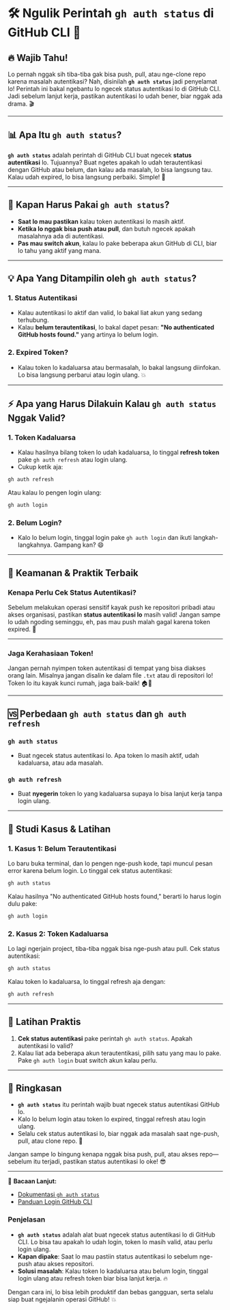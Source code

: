 # 🛠️ **Ngulik Perintah `gh auth status` di GitHub CLI** 🔑

## 🔥 **Wajib Tahu!**

Lo pernah nggak sih tiba-tiba gak bisa push, pull, atau nge-clone repo karena masalah autentikasi? Nah, disinilah **`gh auth status`** jadi penyelamat lo! Perintah ini bakal ngebantu lo ngecek status autentikasi lo di GitHub CLI. Jadi sebelum lanjut kerja, pastikan autentikasi lo udah bener, biar nggak ada drama. 🎬

---

## 📊 **Apa Itu `gh auth status`?**

**`gh auth status`** adalah perintah di GitHub CLI buat ngecek **status autentikasi** lo. Tujuannya? Buat ngetes apakah lo udah terautentikasi dengan GitHub atau belum, dan kalau ada masalah, lo bisa langsung tau. Kalau udah expired, lo bisa langsung perbaiki. Simple! 🔄

---

## 🧐 **Kapan Harus Pakai `gh auth status`?**

- **Saat lo mau pastikan** kalau token autentikasi lo masih aktif.
- **Ketika lo nggak bisa push atau pull**, dan butuh ngecek apakah masalahnya ada di autentikasi.
- **Pas mau switch akun**, kalau lo pake beberapa akun GitHub di CLI, biar lo tahu yang aktif yang mana.

---

## 💡 **Apa Yang Ditampilin oleh `gh auth status`?**

### 1. **Status Autentikasi**

- Kalau autentikasi lo aktif dan valid, lo bakal liat akun yang sedang terhubung.
- Kalau **belum terautentikasi**, lo bakal dapet pesan: **"No authenticated GitHub hosts found."** yang artinya lo belum login.

### 2. **Expired Token?**

- Kalau token lo kadaluarsa atau bermasalah, lo bakal langsung diinfokan. Lo bisa langsung perbarui atau login ulang. 💥

---

## ⚡ **Apa yang Harus Dilakuin Kalau `gh auth status` Nggak Valid?**

### 1. **Token Kadaluarsa**

- Kalau hasilnya bilang token lo udah kadaluarsa, lo tinggal **refresh token** pake `gh auth refresh` atau login ulang.
- Cukup ketik aja:

```bash
gh auth refresh
```

Atau kalau lo pengen login ulang:

```bash
gh auth login
```

### 2. **Belum Login?**

- Kalo lo belum login, tinggal login pake `gh auth login` dan ikuti langkah-langkahnya. Gampang kan? 😄

---

## 🔐 **Keamanan & Praktik Terbaik**

### **Kenapa Perlu Cek Status Autentikasi?**

Sebelum melakukan operasi sensitif kayak push ke repositori pribadi atau akses organisasi, pastikan **status autentikasi lo** masih valid! Jangan sampe lo udah ngoding seminggu, eh, pas mau push malah gagal karena token expired. 🛑

---

### **Jaga Kerahasiaan Token!**

Jangan pernah nyimpen token autentikasi di tempat yang bisa diakses orang lain. Misalnya jangan disalin ke dalam file `.txt` atau di repositori lo! Token lo itu kayak kunci rumah, jaga baik-baik! 🏠🔑

---

## 🆚 **Perbedaan `gh auth status` dan `gh auth refresh`**

### **`gh auth status`**

- Buat ngecek status autentikasi lo. Apa token lo masih aktif, udah kadaluarsa, atau ada masalah.
  
### **`gh auth refresh`**

- Buat **nyegerin** token lo yang kadaluarsa supaya lo bisa lanjut kerja tanpa login ulang.

---

## 🎯 **Studi Kasus & Latihan**

### 1. **Kasus 1: Belum Terautentikasi**

Lo baru buka terminal, dan lo pengen nge-push kode, tapi muncul pesan error karena belum login. Lo tinggal cek status autentikasi:

```bash
gh auth status
```

Kalau hasilnya "No authenticated GitHub hosts found," berarti lo harus login dulu pake:

```bash
gh auth login
```

### 2. **Kasus 2: Token Kadaluarsa**

Lo lagi ngerjain project, tiba-tiba nggak bisa nge-push atau pull. Cek status autentikasi:

```bash
gh auth status
```

Kalau token lo kadaluarsa, lo tinggal refresh aja dengan:

```bash
gh auth refresh
```

---

## 📝 **Latihan Praktis**

1. **Cek status autentikasi** pake perintah `gh auth status`. Apakah autentikasi lo valid?
2. Kalau liat ada beberapa akun terautentikasi, pilih satu yang mau lo pake. Pake `gh auth login` buat switch akun kalau perlu.

---

## 🚀 **Ringkasan**  

- **`gh auth status`** itu perintah wajib buat ngecek status autentikasi GitHub lo.
- Kalo lo belum login atau token lo expired, tinggal refresh atau login ulang.
- Selalu cek status autentikasi lo, biar nggak ada masalah saat nge-push, pull, atau clone repo. 🔑

Jangan sampe lo bingung kenapa nggak bisa push, pull, atau akses repo—sebelum itu terjadi, pastikan status autentikasi lo oke! 😎

---

🔗 **Bacaan Lanjut:**

- [Dokumentasi `gh auth status`](https://cli.github.com/manual/gh_auth_status)
- [Panduan Login GitHub CLI](https://docs.github.com/en/github-cli/github-cli/authenticating-with-github-cli)

### Penjelasan

- **`gh auth status`** adalah alat buat ngecek status autentikasi lo di GitHub CLI. Lo bisa tau apakah lo udah login, token lo masih valid, atau perlu login ulang.
- **Kapan dipake**: Saat lo mau pastiin status autentikasi lo sebelum nge-push atau akses repositori.
- **Solusi masalah**: Kalau token lo kadaluarsa atau belum login, tinggal login ulang atau refresh token biar bisa lanjut kerja. 🔥

Dengan cara ini, lo bisa lebih produktif dan bebas gangguan, serta selalu siap buat ngejalanin operasi GitHub! 💥
